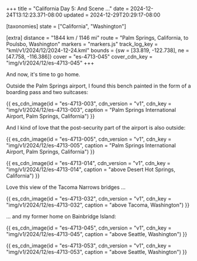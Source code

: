 +++
title = "California Day 5: And Scene …"
date = 2024-12-24T13:12:23.371-08:00
updated = 2024-12-29T20:29:17-08:00

[taxonomies]
state = ["California", "Washington"]

[extra]
distance = "1844 km / 1146 mi"
route = "Palm Springs, California, to Poulsbo, Washington"
markers = "markers.js"
track_log_key = "kml/v1/2024/12/2024-12-24.kml"
bounds = {sw = [33.819, -122.738], ne = [47.758, -116.386]}
cover = "es-4713-045"
cover_cdn_key = "img/v1/2024/12/es-4713-045"
+++

And now, it's time to go home.

<!-- more -->

Outside the Palm Springs airport, I found this bench painted in the form of a boarding pass and two suitcases:

{{ es_cdn_image(id = "es-4713-003", cdn_version = "v1", cdn_key = "img/v1/2024/12/es-4713-003", caption = "Palm Springs International Airport, Palm Springs, California") }}

And I kind of love that the post-security part of the airport is also outside:

{{ es_cdn_image(id = "es-4713-005", cdn_version = "v1", cdn_key = "img/v1/2024/12/es-4713-005", caption = "Palm Springs International Airport, Palm Springs, California") }}

{{ es_cdn_image(id = "es-4713-014", cdn_version = "v1", cdn_key = "img/v1/2024/12/es-4713-014", caption = "above Desert Hot Springs, California") }}

Love this view of the Tacoma Narrows bridges ...

{{ es_cdn_image(id = "es-4713-032", cdn_version = "v1", cdn_key = "img/v1/2024/12/es-4713-032", caption = "above Tacoma, Washington") }}

... and my former home on Bainbridge Island:

{{ es_cdn_image(id = "es-4713-045", cdn_version = "v1", cdn_key = "img/v1/2024/12/es-4713-045", caption = "above Seattle, Washington") }}

{{ es_cdn_image(id = "es-4713-053", cdn_version = "v1", cdn_key = "img/v1/2024/12/es-4713-053", caption = "above Seattle, Washington") }}

